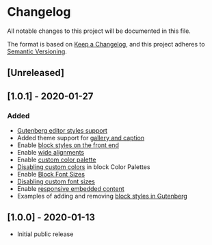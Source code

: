 # Changelog

All notable changes to this project will be documented in this file.

The format is based on [Keep a Changelog](https://keepachangelog.com/en/1.0.0/),
and this project adheres to [Semantic Versioning](https://semver.org/spec/v2.0.0.html).

## [Unreleased]

## [1.0.1] - 2020-01-27
### Added
- [Gutenberg editor styles support](https://developer.wordpress.org/block-editor/developers/themes/theme-support/#editor-styles)
- Added theme support for [gallery and caption](https://developer.wordpress.org/reference/functions/add_theme_support/#html5)
- Enable [block styles on the front end](https://developer.wordpress.org/block-editor/developers/themes/theme-support/#default-block-styles)
- Enable [wide alignments](https://developer.wordpress.org/block-editor/developers/themes/theme-support/#wide-alignment)
- Enable [custom color palette](https://developer.wordpress.org/block-editor/developers/themes/theme-support/#block-color-palettes)
- [Disabling custom colors](https://developer.wordpress.org/block-editor/developers/themes/theme-support/#disabling-custom-colors-in-block-color-palettes) in block Color Palettes
- Enable [Block Font Sizes](https://developer.wordpress.org/block-editor/developers/themes/theme-support/#block-font-sizes)
- [Disabling custom font sizes](https://developer.wordpress.org/block-editor/developers/themes/theme-support/#disabling-custom-font-sizes)
- Enable [responsive embedded content](https://developer.wordpress.org/block-editor/developers/themes/theme-support/#responsive-embedded-content)
- Examples of adding and removing [block styles in Gutenberg](https://www.billerickson.net/block-styles-in-gutenberg/)


## [1.0.0] - 2020-01-13

- Initial public release
